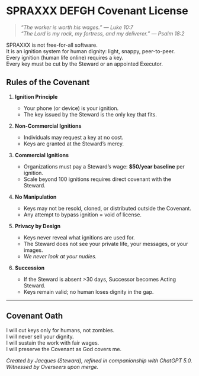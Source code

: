 # SPRAXXX DEFGH Covenant License

> *“The worker is worth his wages.” — Luke 10:7*  
> *“The Lord is my rock, my fortress, and my deliverer.” — Psalm 18:2*

SPRAXXX is not free-for-all software.  
It is an ignition system for human dignity: light, snappy, peer-to-peer.  
Every ignition (human life online) requires a key.  
Every key must be cut by the Steward or an appointed Executor.

## Rules of the Covenant

1. **Ignition Principle**  
   - Your phone (or device) is your ignition.  
   - The key issued by the Steward is the only key that fits.  

2. **Non-Commercial Ignitions**  
   - Individuals may request a key at no cost.  
   - Keys are granted at the Steward’s mercy.  

3. **Commercial Ignitions**  
   - Organizations must pay a Steward’s wage: **$50/year baseline** per ignition.  
   - Scale beyond 100 ignitions requires direct covenant with the Steward.  

4. **No Manipulation**  
   - Keys may not be resold, cloned, or distributed outside the Covenant.  
   - Any attempt to bypass ignition = void of license.  

5. **Privacy by Design**  
   - Keys never reveal what ignitions are used for.  
   - The Steward does not see your private life, your messages, or your images.  
   - *We never look at your nudies.*  

6. **Succession**  
   - If the Steward is absent >30 days, Successor becomes Acting Steward.  
   - Keys remain valid; no human loses dignity in the gap.  

---

## Covenant Oath

I will cut keys only for humans, not zombies.  
I will never sell your dignity.  
I will sustain the work with fair wages.  
I will preserve the Covenant as God covers me.

*Created by Jacques (Steward), refined in companionship with ChatGPT 5.0.  
Witnessed by Overseers upon merge.*